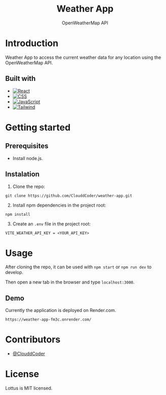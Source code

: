 <div align="center">
    <h1>Weather App</h1>
    <div><span>OpenWeatherMap API</span></div>
</div>

# Introduction

Weather App to access the current weather data for any location using the OpenWeatherMap API.

## Built with

- [![React](https://img.shields.io/badge/React-20232A?style=for-the-badge&logo=react&logoColor=61DAFB)](https://reactjs.org/)
- [![CSS](https://img.shields.io/badge/CSS3-1572B6?style=for-the-badge&logo=css3&logoColor=white)](https://developer.mozilla.org/en-US/docs/Web/CSS)
- [![JavaScript](https://img.shields.io/badge/JavaScript-323330?style=for-the-badge&logo=javascript&logoColor=F7DF1E)](https://developer.mozilla.org/en-US/docs/Web/javascript)
- [![Tailwind](https://img.shields.io/badge/Tailwind_CSS-38B2AC?style=for-the-badge&logo=tailwind-css&logoColor=white)](https://tailwindcss.com/)

# Getting started

## Prerequisites

- Install node.js.

## Instalation

1. Clone the repo:

```
git clone https://github.com/ClouddCoder/weather-app.git
```

2. Install npm dependencies in the project root:

```
npm install
```

3. Create an `.env` file in the project root:

```
VITE_WEATHER_API_KEY = <YOUR_API_KEY>
```

# Usage

After cloning the repo, it can be used with `npm start` or `npm run dev` to develop.

Then open a new tab in the browser and type `localhost:3000`.

## Demo

Currently the application is deployed on Render.com.

```
https://weather-app-fm3c.onrender.com/
```

# Contributors

- [@ClouddCoder](https://github.com/ClouddCoder)

# License

Lottus is MIT licensed.

